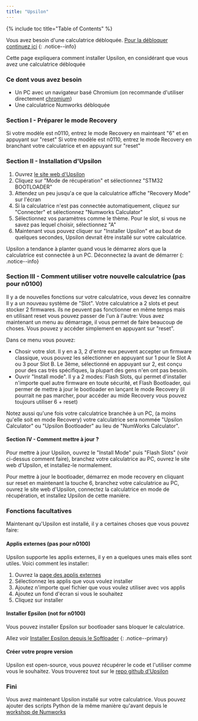 ```yaml
---
title: "Upsilon"
---
```


{% include toc title="Table of Contents" %}

Vous avez besoin d'une calculatrice débloquée. [Pour la débloquer continuez ici](get-started)
{: .notice--info}

Cette page expliquera comment installer Upsilon, en considérant que vous avez une calculatrice débloquée

### Ce dont vous avez besoin

- Un PC avec un navigateur basé Chromium (on recommande d'utiliser directement [chromium](https://www.chromium.org/chromium-projects/))
- Une calculatrice Numworks débloquée

### Section I - Préparer le mode Recovery

Si votre modèle est n0110, entrez le mode Recovery en mainteant "6" et en appuyant sur "reset"
Si votre modèle est n0110, entrez le mode Recovery en branchant votre calculatrice et en appuyant sur "reset"

### Section II - Installation d'Upsilon

1. Ouvrez [le site web d'Upsilon](https://getupsilon.web.app/install)
2. Cliquez sur "Mode de récupération" et sélectionnez "STM32 BOOTLOADER"
3. Attendez un peu jusqu'a ce que la calculatrice affiche "Recovery Mode" sur l'écran
4. Si la calculatrice n'est pas connectée automatiquement, cliquez sur "Connecter" et sélectionnez "Numworks Calculator"
5. Sélectionnez vos paramètres comme le thème. Pour le slot, si vous ne savez pas lequel choisir, sélectionnez "A"
6. Maintenant vous pouvez cliquer sur "Installer Upsilon" et au bout de quelques secondes, Upsilon devrait être installé sur votre calculatrice.

Upsilon a tendance à planter quand vous le démarrez alors que la calculatrice est connectée à un PC. Déconnectez la avant de démarrer
{: .notice--info}

### Section III - Comment utiliser votre nouvelle calculatrice (pas pour n0100)

Il y a de nouvelles fonctions sur votre calculatrice, vous devez les connaitre
Il y a un nouveau système de "Slot". Votre calculatrice a 2 slots et peut stocker 2 firmwares. ils ne peuvent pas fonctionner en même temps mais en utilisant reset vous pouvez passer de l'un à l'autre:
Vous avez maintenant un menu au démarrage, il vous permet de faire beaucoup de choses. Vous pouvez y accéder simplement en appuyant sur "reset".

Dans ce menu vous pouvez:
- Chosir votre slot. Il y en a 3, 2 d'entre eux peuvent accepter un firmware classique, vous pouvez les sélectionner en appuyant sur 1 pour le Slot A ou 3 pour Slot B. Le 3ème, sélectionné en appuyant sur 2, est conçu pour des cas très spécifiques, la plupart des gens n'en ont pas besoin.
- Ouvrir "Install mode". Il y a 2 modes: Flash Slots, qui permet d'installer n'importe quel autre firmware en toute sécurité, et Flash Bootloader, qui permer de mettre à jour le bootloader en lançant le mode Recovery (il pourrait ne pas marcher, pour accéder au mide Recovery vous pouvez toujours utiliser 6 + reset)

Notez aussi qu'une fois votre calculatrice branchée à un PC, (a moins qu'elle soit en mode Recovery) votre calculatrice sera nommée "Upsilon Calculator" ou "Upsilon Bootloader" au lieu de "NumWorks Calculator".

#### Section IV - Comment mettre à jour ?

Pour mettre à jour Upsilon, ouvrez le "Install Mode" puis "Flash Slots" (voir ci-dessus comment faire), branchez votre calculatrice au PC, ouvrez le site web d'Upsilon, et installez-le normalement.

Pour mettre à jour le bootloader, démarrez en mode recovery en cliquant sur reset en maintenant  la touche 6, branchez votre calculatrice au PC, ouvrez le site web d'Upsilon, connectez la calculatrice en mode de récupération, et installez Upsilon de cette manière.

### Fonctions facultatives

Maintenant qu'Upsilon est installé, il y a certaines choses que vous pouvez faire:

#### Applis externes (pas pour n0100)

Upsilon supporte les applis externes, il y en a quelques unes mais elles sont utiles. Voici comment les installer:
1. Ouvrez la [page des applis externes](https://upsilonnumworks.github.io/Upsilon-External/)
2. Sélectionnez les applis que vous voulez installer
3. Ajoutez n'importe quel fichier que vous voulez utiliser avec vos applis
4. Ajoutez un fond d'écran si vous le souhaitez
5. Cliquez sur installer

#### Installer Epsilon (not for n0100)

Vous pouvez installer Epsilon sur bootloader sans bloquer le calculatrice.

Allez voir [Installer Epsilon depuis le Softloader](install-epsilon-from-softloader)
{: .notice--primary}

#### Créer votre propre version

Upsilon est open-source, vous pouvez récupérer le code et l'utiliser comme vous le souhaitez. Vous trouverez tout sur le [repo github d'Upsilon](https://github.com/UpsilonNumworks/Upsilon)

### Fini

Vous avez maintenant Upsilon installé sur votre calculatrice. Vous pouvez ajouter des scripts Python de la même manière qu'avant depuis le [workshop de Numworks](https://my.numworks.com/python/)
